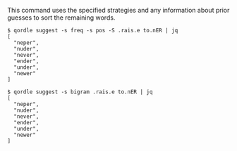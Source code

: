 This command uses the specified strategies and any information about prior
guesses to sort the remaining words.

```shell
$ qordle suggest -s freq -s pos -S .rais.e to.nER | jq
[
  "neper",
  "nuder",
  "never",
  "ender",
  "under",
  "newer"
]
```

```shell
$ qordle suggest -s bigram .rais.e to.nER | jq
[
  "neper",
  "nuder",
  "never",
  "ender",
  "under",
  "newer"
]
```
